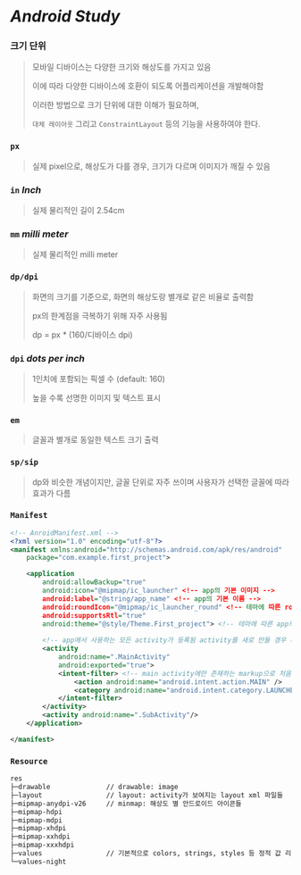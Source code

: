 # *Android Study*

### 크기 단위

> 모바일 디바이스는 다양한 크기와 해상도를 가지고 있음
> 
> 이에 따라 다양한 디바이스에 호환이 되도록 어플리케이션을 개발해야함 
> 
> 이러한 방법으로 크기 단위에 대한 이해가 필요하며, 
> 
> `대체 레이아웃` 그리고 `ConstraintLayout` 등의 기능을 사용하여야 한다. 

### `px`

> 실제 pixel으로, 해상도가 다를 경우, 크기가 다르며 이미지가 깨질 수 있음

### `in` *Inch*

> 실제 물리적인 길이 2.54cm

### `mm` *milli meter*

> 실제 물리적인 milli meter

### `dp/dpi`

> 화면의 크기를 기준으로, 화면의 해상도랑 별개로 같은 비율로 출력함
> 
> px의 한계점을 극복하기 위해 자주 사용됨
> 
> dp = px * (160/디바이스 dpi)

### `dpi` *dots per inch*

> 1인치에 포함되는 픽셀 수 (default: 160) 
> 
> 높을 수록 선명한 이미지 및 텍스트 표시

### `em`

> 글꼴과 별개로 동일한 텍스트 크기 출력

### `sp/sip` 

> dp와 비슷한 개념이지만, 글꼴 단위로 자주 쓰이며 사용자가 선택한 글꼴에 따라 효과가 다름




### `Manifest`

```xml
<!-- AnroidManifest.xml -->
<?xml version="1.0" encoding="utf-8"?>
<manifest xmlns:android="http://schemas.android.com/apk/res/android"
    package="com.example.first_project">

    <application
        android:allowBackup="true"
        android:icon="@mipmap/ic_launcher" <!-- app의 기본 이미지 -->
        android:label="@string/app_name" <!-- app의 기본 이름 -->
        android:roundIcon="@mipmap/ic_launcher_round" <!-- 테마에 따른 rounded app 이미지 -->
        android:supportsRtl="true" 
        android:theme="@style/Theme.First_project"> <!-- 테마에 따른 app의 기본 테마 -->
    
        <!-- app에서 사용하는 모든 activity가 등록됨 activity를 새로 만들 경우 새로 생김-->
        <activity 
            android:name=".MainActivity"
            android:exported="true">
            <intent-filter> <!-- main activity에만 존재하는 markup으로 처음 보여지는 activity를 설정 -->
                <action android:name="android.intent.action.MAIN" />
                <category android:name="android.intent.category.LAUNCHER" />
            </intent-filter>
        </activity>
        <activity android:name=".SubActivity"/>
    </application>

</manifest>
```

### `Resource`

```markdown
res
├─drawable              // drawable: image
├─layout                // layout: activity가 보여지는 layout xml 파일들
├─mipmap-anydpi-v26     // minmap: 해상도 별 안드로이드 아이콘들
├─mipmap-hdpi
├─mipmap-mdpi
├─mipmap-xhdpi
├─mipmap-xxhdpi
├─mipmap-xxxhdpi
├─values                // 기본적으로 colors, strings, styles 등 정적 값 리소스
└─values-night

```